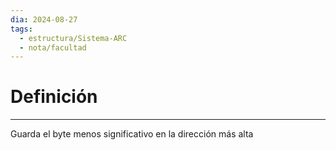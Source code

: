 ```yaml
---
dia: 2024-08-27
tags:
  - estructura/Sistema-ARC
  - nota/facultad
---
```

# Definición
---
Guarda el byte menos significativo en la dirección más alta